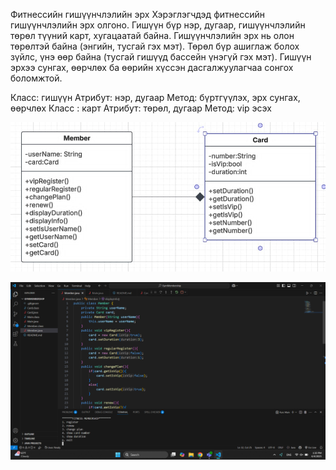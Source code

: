 Фитнессийн гишүүнчлэлийн эрх
Хэрэглэгчдэд фитнессийн гишүүнчлэлийн эрх олгоно. Гишүүн бүр  нэр, дугаар, гишүүнчлэлийн төрөл түүний карт, хугацаатай байна. Гишүүнчлэлийн эрх нь олон төрөлтэй байна (энгийн, тусгай гэх мэт). Төрөл бүр ашиглаж болох зүйлс, үнэ өөр байна (тусгай гишүүд бассейн үнэгүй гэх мэт). Гишүүн эрхээ сунгах, өөрчлөх ба өөрийн хүссэн дасгалжуулагчаа сонгох боломжтой. 

Класс: гишүүн 
Атрибут: нэр, дугаар 
Метод: бүртгүүлэх, эрх сунгах, өөрчлөх 
Класс : карт
Атрибут: төрөл, дугаар 
Метод: vip эсэх 

![alt text](download.jpg)

![alt text](<Screenshot (39).png>)
